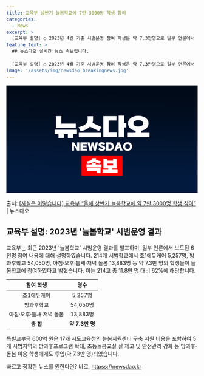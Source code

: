 ```yaml
---
title: 교육부 상반기 늘봄학교에 7만 3000명 학생 참여
categories:
  - News
excerpt: >
  [교육부 설명] ○ 2023년 4월 기준 시범운영 참여 학생은 약 7.3만명으로 일부 언론에서 보도된 6천명…
feature_text: >
  ## 뉴스다오 실시간 뉴스 속보입니다.

  [교육부 설명] ○ 2023년 4월 기준 시범운영 참여 학생은 약 7.3만명으로 일부 언론에서 보도된 6천명…
image: '/assets/img/newsdao_breakingnews.jpg'
---
```


![뉴스다오 속보](/assets/img/newsdao_breakingnews.jpg)

<p>출처: <a href="httpss://newsdao.kr/2643" rel="dofollow">[사실은 이렇습니다] 교육부 “올해 상반기 늘봄학교에 약 7만 3000명 학생 참여”</a> | 뉴스다오</p>

<h2 data-ke-size="size26">교육부 설명: 2023년 '늘봄학교' 시범운영 결과</h2>
<p data-ke-size="size16">교육부는 최근 2023년 '늘봄학교' 시범운영 결과를 발표하며, 일부 언론에서 보도된 6천명 참여 내용에 대해 설명하였습니다. 214개 시범학교에서 초1에듀케어 5,257명, 방과후학교 54,050명, 아침·오후·틈새·저녁 돌봄 13,883명 등 약 7.3만 명의 학생들이 늘봄학교에 참여하였다고 밝혔습니다. 이는 214교 총 11.8만 명 대비 62%에 해당합니다.</p>

<table>
<thead>
<tr>
<th style="text-align: center;">참여 학생</th>
<th style="text-align: center;">명수</th>
</tr>
</thead>
<tbody>
<tr>
<td style="text-align: center;">초1에듀케어</td>
<td style="text-align: center;">5,257명</td>
</tr>
<tr>
<td style="text-align: center;">방과후학교</td>
<td style="text-align: center;">54,050명</td>
</tr>
<tr>
<td style="text-align: center;">아침·오후·틈새·저녁 돌봄</td>
<td style="text-align: center;">13,883명</td>
</tr>
<tr>
<td style="text-align: center;"><b>총 합</b></td>
<td style="text-align: center;"><b>약 7.3만 명</b></td>
</tr>
</tbody>
</table>

<p data-ke-size="size16">특별교부금 600억 원은 17개 시도교육청의 늘봄지원센터 구축 지원 비용을 포함하여 5개 시범지역의 방과후프로그램 확대, 초등돌봄교실 질 제고 및 안전관리 강화 등 방과후·돌봄 이용 학생에게도 투입(약 7.3만 명)되었습니다.</p> 

빠르고 정확한 뉴스를 원한다면? 바로, <a href="httpss://newsdao.kr" rel="dofollow">httpss://newsdao.kr</a>


